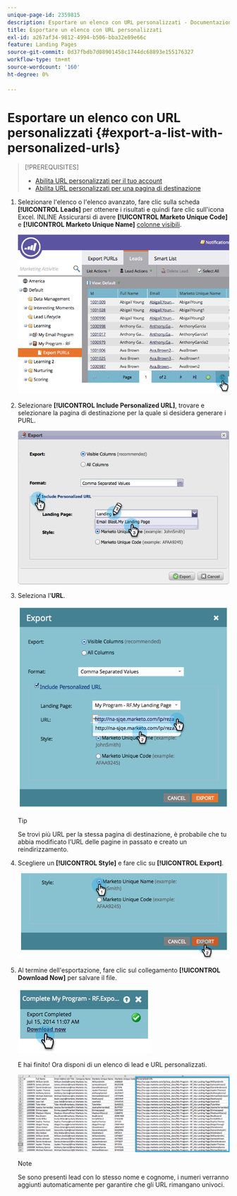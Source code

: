 ```yaml
---
unique-page-id: 2359815
description: Esportare un elenco con URL personalizzati - Documentazione di Marketo - Documentazione del prodotto
title: Esportare un elenco con URL personalizzati
exl-id: a267af34-9812-4994-b506-bba32e89e66c
feature: Landing Pages
source-git-commit: 0d37fbdb7d08901458c1744dc68893e155176327
workflow-type: tm+mt
source-wordcount: '160'
ht-degree: 0%

---
```


# Esportare un elenco con URL personalizzati {#export-a-list-with-personalized-urls}

>[!PREREQUISITES]
>
>* [Abilita URL personalizzati per il tuo account](/help/marketo/product-docs/demand-generation/landing-pages/personalizing-landing-pages/enable-personalized-urls-for-your-account.md)
>* [Abilita URL personalizzati per una pagina di destinazione](/help/marketo/product-docs/demand-generation/landing-pages/personalizing-landing-pages/enable-personalized-urls-for-a-landing-page.md)

1. Selezionare l&#39;elenco o l&#39;elenco avanzato, fare clic sulla scheda **[!UICONTROL Leads]** per ottenere i risultati e quindi fare clic sull&#39;icona Excel. INLINE Assicurarsi di avere **[!UICONTROL Marketo Unique Code]** e **[!UICONTROL Marketo Unique Name]** [colonne visibili](/help/marketo/product-docs/core-marketo-concepts/smart-lists-and-static-lists/using-smart-lists/create-and-change-views-for-lists-and-smart-list.md).

   ![](assets/image2014-9-25-11-3a10-3a43.png)

1. Selezionare **[!UICONTROL Include Personalized URL]**, trovare e selezionare la pagina di destinazione per la quale si desidera generare i PURL.

   ![](assets/image2014-9-18-13-3a36-3a42.png)

1. Seleziona l&#39;**URL**.

   ![](assets/image2014-9-18-13-3a36-3a53.png)

   >[!TIP]
   >
   >Se trovi più URL per la stessa pagina di destinazione, è probabile che tu abbia modificato l’URL delle pagine in passato e creato un reindirizzamento.

1. Scegliere un **[!UICONTROL Style]** e fare clic su **[!UICONTROL Export]**.

   ![](assets/image2014-9-18-13-3a37-3a6.png)

1. Al termine dell&#39;esportazione, fare clic sul collegamento **[!UICONTROL Download Now]** per salvare il file.

   ![](assets/image2014-9-18-13-3a37-3a27.png)

   E hai finito! Ora disponi di un elenco di lead e URL personalizzati.

   ![](assets/image2014-9-18-13-3a37-3a36.png)

   >[!NOTE]
   >
   >Se sono presenti lead con lo stesso nome e cognome, i numeri verranno aggiunti automaticamente per garantire che gli URL rimangano univoci.
